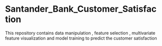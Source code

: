 # Santander_Bank_Customer_Satisfaction
This repository contains data manipulation , feature selection , multivariate feature visualization and model training to predict the customer satisfaction


